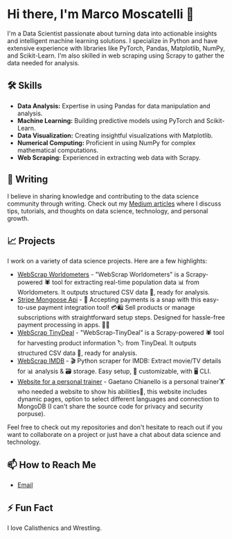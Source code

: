 # Hi there, I'm Marco Moscatelli 👋

I'm a Data Scientist passionate about turning data into actionable insights and intelligent machine learning solutions. I specialize in Python and have extensive experience with libraries like PyTorch, Pandas, Matplotlib, NumPy, and Scikit-Learn. I'm also skilled in web scraping using Scrapy to gather the data needed for analysis.

## 🛠️ Skills

- **Data Analysis:** Expertise in using Pandas for data manipulation and analysis.
- **Machine Learning:** Building predictive models using PyTorch and Scikit-Learn.
- **Data Visualization:** Creating insightful visualizations with Matplotlib.
- **Numerical Computing:** Proficient in using NumPy for complex mathematical computations.
- **Web Scraping:** Experienced in extracting web data with Scrapy.

## 📝 Writing

I believe in sharing knowledge and contributing to the data science community through writing. Check out my [Medium articles](https://medium.com/@marco.moscatelli) where I discuss tips, tutorials, and thoughts on data science, technology, and personal growth.

## 📈 Projects

I work on a variety of data science projects. Here are a few highlights:

- [WebScrap Worldometers](https://github.com/MoscatelliMarco/WebScrap-Worldometers) - "WebScrap Worldometers" is a Scrapy-powered 🕷️ tool for extracting real-time population data 📊 from Worldometers. It outputs structured CSV data 📁, ready for analysis.
- [Stripe Mongoose Api](https://github.com/MoscatelliMarco/stripe-mongoose-api) - 🎉 Accepting payments is a snap with this easy-to-use payment integration tool! 💳🛍️ Sell products or manage subscriptions with straightforward setup steps. Designed for hassle-free payment processing in apps. 🙌🎈
- [WebScrap TinyDeal](https://github.com/MoscatelliMarco/WebScrap-TinyDeal) - "WebScrap-TinyDeal" is a Scrapy-powered 🕷️ tool for harvesting product information 🏷️ from TinyDeal. It outputs structured CSV data 📁, ready for analysis.
- [WebScrap IMDB](https://github.com/MoscatelliMarco/WebScrap-IMDB) - 🎬 Python scraper for IMDB: Extract movie/TV details for 📊 analysis & 🗃️ storage. Easy setup, 🔧 customizable, with 🖥️ CLI.
- [Website for a personal trainer](https://gaetanochianello.com) - Gaetano Chianello is a personal trainer🏋️ who needed a website to show his abilities🤹, this website includes dynamic pages, option to select different languages and connection to MongoDB (I can't share the source code for privacy and security porpuse).

Feel free to check out my repositories and don't hesitate to reach out if you want to collaborate on a project or just have a chat about data science and technology.

## 📫 How to Reach Me

- [Email](mailto:marcomoscatelli.dev@gmail.com)

## ⚡ Fun Fact

I love Calisthenics and Wrestling.
